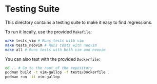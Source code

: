 # Testing Suite

This directory contains a testing suite to make it easy to find regressions.

To run it locally, use the provided `Makefile`:
```bash
make tests_vim # Runs tests with vim
make tests_neovim # Runs tests with neovim
make all # Runs tests with both vim and neovim
```

You can also test with the provided `Dockerfile`:
```bash
cd .. # Go to the root of the repository
podman build -t vim-gallop -f tests/Dockerfile .
podman run -it vim-gallop
```
